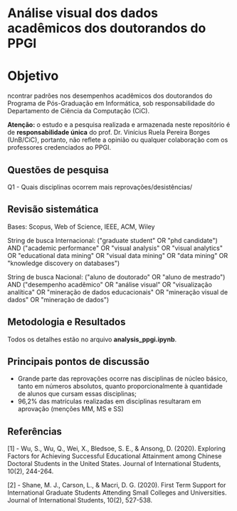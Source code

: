 # Análise visual dos dados acadêmicos dos doutorandos do PPGI

# Objetivo 

ncontrar padrões nos desempenhos acadêmicos dos doutorandos do Programa de Pós-Graduação em Informática, sob responsabilidade do Departamento de Ciência da Computação (CiC).

**Atenção:** o estudo e a pesquisa realizada e armazenada neste repositório é de **responsabilidade única** do prof. Dr. Vinícius Ruela Pereira Borges (UnB/CiC), portanto, não reflete a opinião ou qualquer colaboração com os professores credenciados ao PPGI.

## Questões de pesquisa

Q1 - Quais disciplinas ocorrem mais reprovações/desistências/

## Revisão sistemática

Bases: Scopus, Web of Science, IEEE, ACM, Wiley

String de busca Internacional: ("graduate student" OR "phd candidate") AND ("academic performance" OR "visual analysis" OR "visual analytics" OR "educational data mining" OR "visual data mining" OR "data mining" OR "knowledge discovery on databases")

String de busca Nacional: ("aluno de doutorado" OR "aluno de mestrado") AND ("desempenho acadêmico" OR "análise visual" OR "visualização analítica" OR "mineração de dados educacionais" OR "mineração visual de dados" OR "mineração de dados")

## Metodologia e Resultados

Todos os detalhes estão no arquivo **analysis_ppgi.ipynb**.

## Principais pontos de discussão

- Grande parte das reprovações ocorre nas disciplinas de núcleo básico, tanto em números absolutos, quanto proporcionalmente à quantidade de alunos que cursam essas disciplinas;
- 96,2% das matrículas realizadas em disciplinas resultaram em aprovação (menções MM, MS e SS)

## Referências

[1] - Wu, S., Wu, Q., Wei, X., Bledsoe, S. E., & Ansong, D. (2020). Exploring Factors for Achieving Successful Educational Attainment among Chinese Doctoral Students in the United States. Journal of International Students, 10(2), 244-264.

[2] - Shane, M. J., Carson, L., & Macri, D. G. (2020). First Term Support for International Graduate Students Attending Small Colleges and Universities. Journal of International Students, 10(2), 527-538.
